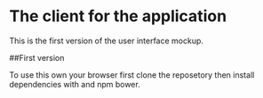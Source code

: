 # The client for the application
This is the first version of the user interface mockup.

##First version

To use this own your browser first clone the reposetory then install dependencies with and npm bower.
